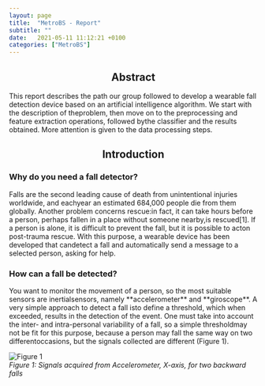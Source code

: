 ```yaml
---
layout: page
title:  "MetroBS - Report"
subtitle: ""
date:   2021-05-11 11:12:21 +0100
categories: ["MetroBS"]
---
```

<h2 align="center"> Abstract </h2>
This  report  describes  the  path  our  group  followed  to  develop  a  wearable  fall  detection device based on an artificial intelligence algorithm.  We start with the description of theproblem, then move on to the preprocessing and feature extraction operations, followed bythe classifier and the results obtained.  More attention is given to the data processing steps.


<h2 align="center"> Introduction </h2>
<H3> Why do you need a fall detector? </h3>
<p>
Falls are the second leading cause of death from unintentional injuries worldwide, and eachyear an estimated 684,000 people die from them globally.  Another problem concerns rescue:in fact, it can take hours before a person, perhaps fallen in a place without someone nearby,is rescued[1].  If a person is alone, it is difficult to prevent the fall, but it is possible to acton post-trauma rescue.  With this purpose, a wearable device has been developed that candetect a fall and automatically send a message to a selected person, asking for help.<p>

<H3> How can a fall be detected? </h3>
<p>
You want to monitor the movement of a person, so the most suitable sensors are inertialsensors, namely **accelerometer** and **giroscope**.  A very simple approach to detect a fall isto define a threshold, which when exceeded, results in the detection of the event.  One must take into account the inter- and intra-personal variability of a fall, so a simple thresholdmay not be fit for this purpose, because a person may fall the same way on two differentoccasions, but the signals collected are different (Figure 1).<p>

<p>
    <img src="https://github.com/freshq99/freshq99.github.io/blob/master/assets/img/ReportMetroBS/confrontointerintra.png?raw=true" alt="Figure 1"/>
    <br>
    <em align="center">Figure 1: Signals acquired from Accelerometer, X-axis, for two backward falls</em>
</p>
